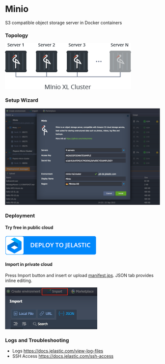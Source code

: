 # Minio

S3 compatible object storage server in Docker containers

### Topology
<!--img src="https://docs.google.com/drawings/d/1LEF4QqxPzN36SkTygtSHJCCFeft1dOg9K9oewVtNCX0/pub?w=716&h=169" width="500" alt="Minio HA Cluster"-->
<img src="images/minio-xl-topology.png" width="" alt="Minio HA Cluster">

### Setup Wizard

![Minio Logo](images/jelastic-minio-ha-cluster.png)

### Deployment 

#### Try free in public cloud 

[![Deploy](https://github.com/jelastic-jps/git-push-deploy/raw/master/images/deploy-to-jelastic.png)](https://jelastic.com/install-application/?manifest=https://raw.githubusercontent.com/jelastic-jps/minio/master/manifest.jps) 

#### Import in private cloud 

Press Import button and insert or upload <a href="manifest.jps">manifest.jps</a>. JSON tab provides inline editing.  

<img src="images/import-jps-manifest.png" width="300" alt="Minio HA Cluster">

### Logs and Troubleshooting
- Logs https://docs.jelastic.com/view-log-files
- SSH Access https://docs.jelastic.com/ssh-access
